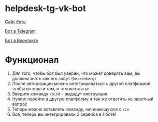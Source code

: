 # helpdesk-tg-vk-bot
[Сайт бота](https://helpdesk-tg-vk-bot.herokuapp.com/)

[Бот в Telegram](https://t.me/itsolschool_heizenberg_bot)

[Бот в Вконтакте](https://vk.com/im?sel=-174147611)

# Функционал
1. Для того, чтобы бот был уверен, что может доверять вам, вы должны знать как его зовут (`heizenberg`)
2. После авторизации можно интегрироваться с другой платформой, чтобы он знал и там, и там контакты:
  1. Введите команду `/bind` - выдадут инструкции.
  2. Нужно перейти в другую платформу и так же ответить на заветный вопрос
  3. Теперь можно вставлять команду, начинающуюся с `/in`
  4. Всё, теперь вы интегрировали 2 сервиса в 1 боте!
